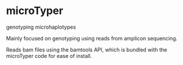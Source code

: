 # microTyper
genotyping microhaplotypes

Mainly focused on genotyping using reads from amplicon sequencing.  
  
Reads bam files using the bamtools API, which is bundled with the  
microTyper code for ease of install.
  
